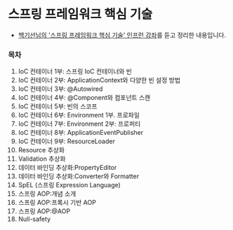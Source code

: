# 스프링 프레임워크 핵심 기술

* [백기선님의 '스프링 프레임워크 핵심 기술' 인프런 강좌](https://www.inflearn.com/course/spring-framework_core/dashboard)를 듣고 정리한 내용입니다.

### 목차

1. IoC 컨테이너 1부: 스프링 IoC 컨테이너와 빈
2. IoC 컨테이너 2부: ApplicationContext와 다양한 빈 설정 방법
3. IoC 컨테이너 3부: @Autowired
4. IoC 컨테이너 4부: @Component와 컴포넌트 스캔
5. IoC 컨테이너 5부: 빈의 스코프
6. IoC 컨테이너 6부: Environment 1부. 프로파일
7. IoC 컨테이너 7부: Environment 2부: 프로퍼티
8. IoC 컨테이너 8부: ApplicationEventPublisher
9. IoC 컨테이너 9부: ResourceLoader
10. Resource 추상화
11. Validation 추상화
12. 데이터 바인딩 추상화:PropertyEditor
13. 데이터 바인딩 추상화:Converter와 Formatter
14. SpEL (스프링 Expression Language)
15. 스프링 AOP:개념 소개
16. 스프링 AOP:프록시 기반 AOP
17. 스프링 AOP:@AOP
18. Null-safety
